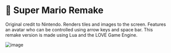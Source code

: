 # 🍄 Super Mario Remake

Original credit to Nintendo. Renders tiles and images to the screen. Features an avatar who can be controlled using arrow keys and space bar. This remake version is made using Lua and the LOVE Game Engine.

![image](https://user-images.githubusercontent.com/63011927/172709974-ab88b5e6-f9c2-4eca-a250-ec2e5f5b4da6.png)
